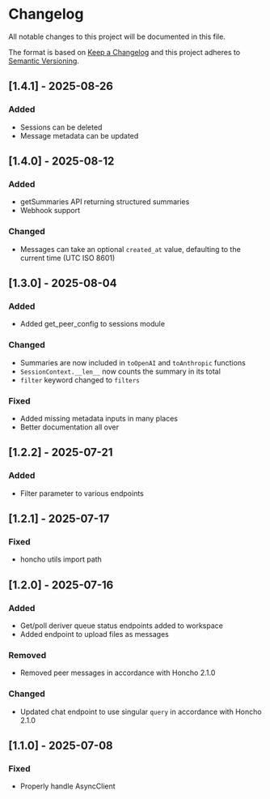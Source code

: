 # Changelog

All notable changes to this project will be documented in this file.

The format is based on [Keep a Changelog](http://keepachangelog.com/)
and this project adheres to [Semantic Versioning](http://semver.org/).

## [1.4.1] - 2025-08-26

### Added

- Sessions can be deleted
- Message metadata can be updated

## [1.4.0] - 2025-08-12

### Added

- getSummaries API returning structured summaries
- Webhook support

### Changed

- Messages can take an optional `created_at` value, defaulting to the current
  time (UTC ISO 8601)

## [1.3.0] - 2025-08-04

### Added

- Added get_peer_config to sessions module

### Changed

- Summaries are now included in `toOpenAI` and `toAnthropic` functions
- `SessionContext.__len__` now counts the summary in its total
- `filter` keyword changed to `filters`

### Fixed

- Added missing metadata inputs in many places
- Better documentation all over

## [1.2.2] - 2025-07-21

### Added

- Filter parameter to various endpoints

## [1.2.1] - 2025-07-17

### Fixed

- honcho utils import path

## [1.2.0] - 2025-07-16

### Added

- Get/poll deriver queue status endpoints added to workspace
- Added endpoint to upload files as messages

### Removed

- Removed peer messages in accordance with Honcho 2.1.0

### Changed

- Updated chat endpoint to use singular `query` in accordance with Honcho 2.1.0

## [1.1.0] - 2025-07-08

### Fixed

- Properly handle AsyncClient
